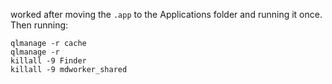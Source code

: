worked after moving the `.app` to the Applications folder and running it once. Then running:
```shell
qlmanage -r cache
qlmanage -r
killall -9 Finder
killall -9 mdworker_shared
```
